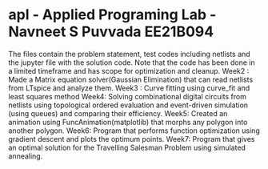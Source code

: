 # apl - Applied Programing Lab - Navneet S Puvvada EE21B094
The files contain the problem statement, test codes including netlists and the jupyter file with the solution code.
Note that the code has been done in a limited timeframe and has scope for optimization and cleanup.
Week2 : Made a Matrix equation solver(Gaussian Elimination) that can read netlists from LTspice and analyze them.
Week3 : Curve fitting using curve_fit and least squares method
Week4:  Solving combinational digital circuits from netlists using topological ordered evaluation and event-driven simulation (using queues) and comparing their efficiency.
Week5:  Created an animation using FuncAnimation(matplotlib) that morphs any polygon into another polygon.
Week6: 	Program that performs function optimization using gradient descent and plots the optimum points.
Week7: 	Program that gives an optimal solution for the Travelling Salesman Problem using simulated annealing.
